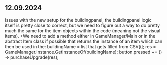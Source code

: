 ## 12.09.2024
Issues with the new setup for the buildingpanel,
the buildingpanel logic itself is pretty close to correct,
but we need to figure out a way to do pretty much the same for the
item objects within the code (meaning not the visual items).
+We need to add a method either in GameManager/Main or in the abstract
Item class if possible that returns the instance of an item which can
then be used in the:
		buildingName = list that gets filled from CSV[i];
		res = GameManager.Instance.GetInstanceOf(buildingName);
		button.pressed += () => purchaseUpgrade(res);
